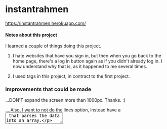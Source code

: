 # instantrahmen

https://instantrahmen.herokuapp.com/

#### Notes about this project
I learned a couple of things doing this project.

1. I hate websites that have you sign in, but then when you go back to the home page, there's a log in button again as if you didn't already log in. I now understand why that  is, as it happened to me several times.

2. I used <span> tags in this project, in contract to the first project.

### Improvements that could be made
...DON'T expand the screen more than 1000px. Thanks. :)

....Also, I want to not do the lines option, instead have a <textarea> that parses the data into an array.

## Technologies
1. Node.js
2. MongoDB/Mongoose
3. EJS/JavaScript
4. HTML/CSS
